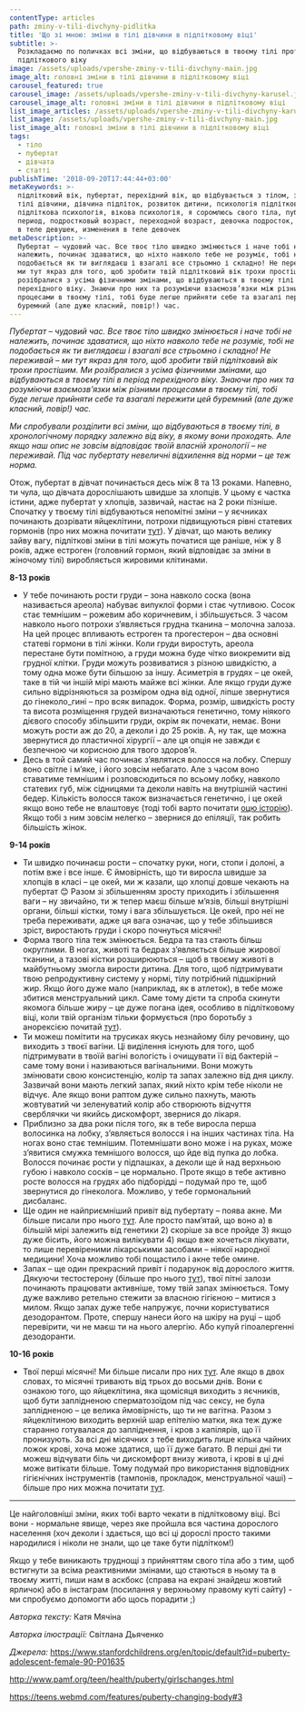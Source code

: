 ```yaml
---
contentType: articles
path: zminy-v-tili-divchyny-pidlitka
title: 'Що зі мною: зміни в тілі дівчини в підлітковому віці'
subtitle: >-
  Розкладаємо по поличках всі зміни, що відбуваються в твоєму тілі протягом
  підліткового віку
image: /assets/uploads/vpershe-zminy-v-tili-divchyny-main.jpg
image_alt: головні зміни в тілі дівчини в підлітковому віці
carousel_featured: true
carousel_image: /assets/uploads/vpershe-zminy-v-tili-divchyny-karusel.jpg
carousel_image_alt: головні зміни в тілі дівчини в підлітковому віці
list_image_articles: /assets/uploads/vpershe-zminy-v-tili-divchyny-karusel.jpg
list_image: /assets/uploads/vpershe-zminy-v-tili-divchyny-main.jpg
list_image_alt: головні зміни в тілі дівчини в підлітковому віці
tags:
  - тіло
  - пубертат
  - дівчата
  - статті
publishTime: '2018-09-20T17:44:44+03:00'
metaKeywords: >-
  підлітковий вік, пубертат, перехідний вік, що відбувається з тілом, зміни в
  тілі дівчини, дівчина підліток, розвиток дитини, психологія підліткового віку,
  підліткова психологія, вікова психологія, я соромлюсь свого тіла, пубертатный
  период, подростковый возраст, переходной возраст, девочка подросток, изменения
  в теле девушек, изменения в теле девочек
metaDescription: >-
  Пубертат – чудовий час. Все твоє тіло швидко змінюється і наче тобі не
  належить, починає здаватися, що ніхто навколо тебе не розуміє, тобі не
  подобається як ти виглядаєш і взагалі все стрьомно і складно! Не переживай –
  ми тут якраз для того, щоб зробити твій підлітковий вік трохи простішим. Ми
  розібралися з усіма фізичними змінами, що відбуваються в твоєму тілі в період
  перехідного віку. Знаючи про них та розуміючи взаємозв’язки між різними
  процесами в твоєму тілі, тобі буде легше прийняти себе та взагалі пережити цей
  буремний (але дуже класний, повір!) час.
---
```

_Пубертат – чудовий час. Все твоє тіло швидко змінюється і наче тобі не належить, починає здаватися, що ніхто навколо тебе не розуміє, тобі не подобається як ти виглядаєш і взагалі все стрьомно і складно! Не переживай – ми тут якраз для того, щоб зробити твій підлітковий вік трохи простішим. Ми розібралися з усіма фізичними змінами, що відбуваються в твоєму тілі в період перехідного віку. Знаючи про них та розуміючи взаємозв’язки між різними процесами в твоєму тілі, тобі буде легше прийняти себе та взагалі пережити цей буремний (але дуже класний, повір!) час._

_Ми спробували розділити всі зміни, що відбуваються в твоєму тілі, в хронологічному порядку залежно від віку, в якому вони проходять. Але якщо наш опис не зовсім відповідає твоїй власній хронології – не переживай. Під час пубертату невеличні відхилення від норми – це теж норма._

Отож, пубертат в дівчат починається десь між 8 та 13 роками. Напевно, ти чула, що дівчата дорослішають швидше за хлопців. У цьому є частка істини, адже пубертат у хлопців, зазвичай, настає на 2 роки пізніше. Спочатку у твоєму тілі відбуваються непомітні зміни – у яєчниках починають дозрівати яйцеклітини, потрохи підвищуються рівні статевих гормонів (про них можна почитати [тут](http://vpershe.com/articles/scho-take-hormony-testosteron-estrogen)). У дівчат, що мають велику зайву вагу, підліткові зміни в тілі можуть початися ще раніше, ніж у 8 років, адже естроген (головний гормон, який відповідає за зміни в жіночому тілі) виробляється жировими клітинами.

**8-13 років** 

* У тебе починають рости груди – зона навколо соска (вона називається ареола) набуває випуклої форми і стає чутливою. Сосок стає темнішим – рожевим або коричневим, і збільшується. З часом навколо нього потрохи з’являється грудна тканина – молочна залоза. На цей процес впливають естроген та прогестерон – два основні статеві гормони в тілі жінки. Коли груди виростуть, ареола перестане бути помітною, а груди можна буде чітко виокремити від грудної клітки. Груди можуть розвиватися з різною швидкістю, а тому одна може бути більшою за іншу. Асиметрія в грудях – це окей, таке в тій чи іншій мірі мають майже всі жінки. Але якщо груди дуже сильно відрізняються за розміром одна від одної, ліпше звернутися до гінеколо_гині – про всяк випадок. Форма, розмір, швидкість росту та висота розміщення грудей визначаються генетично, тому ніякого дієвого способу збільшити груди, окрім як почекати, немає. Вони можуть рости аж до 20, а деколи і до 25 років. А, ну так, ще можна звернутися до пластичної хірургії – але ця опція не завжди є безпечною чи корисною для твого здоров’я.
* Десь в той самий час починає з’являтися волосся на лобку. Спершу воно світле і м’яке, і його зовсім небагато. Але з часом воно ставатиме темнішим і розповсюдиться по всьому лобку, навколо статевих губ, між сідницями та деколи навіть на внутрішній частині бедер. Кількість волосся також визначається генетично, і це окей якщо воно тебе не влаштовує (тоді тобі варто почитати [оцю історію](http://vpershe.com/stories/volossya-na-tili-yak-poliubyty)). Якщо тобі з ним зовсім нелегко – звернися до епіляції, так робить більшість жінок.

**9-14 років**

* Ти швидко починаєш рости – спочатку руки, ноги, стопи і долоні, а потім вже і все інше. Є ймовірність, що ти виросла швидше за хлопців в класі – це окей, ми ж казали, що хлопці довше чекають на пубертат 😊 Разом зі збільшенням зросту приходить і збільшення ваги – ну звичайно, ти ж тепер маєш більше м’язів, більші внутрішні органи, більші кістки, тому і вага збільшується. Це окей, про неї не треба переживати, адже ця вага означає, що у тебе збільшився зріст, виростають груди і скоро почнуться місячні!
* Форма твого тіла теж змінюється. Бедра та таз стають більш округлими. В ногах, животі та бедрах з’являється більше жирової тканини, а тазові кістки розширюються – щоб в твоєму животі в майбутньому змогла вирости дитина. Для того, щоб підтримувати твою репродуктивну систему у нормі, тілу потрібний підшкірний жир. Якщо його дуже мало (наприклад, як в атлеток), в тебе може збитися менструальний цикл. Саме тому дієти та спроба скинути якомога більше жиру – це дуже погана ідея, особливо в підлітковому віці, коли твій організм тільки формується (про боротьбу з анорексією почитай [тут](http://vpershe.com/stories/hochu-shudnuty-anoreksia-bulemia)).
* Ти можеш помітити на трусиках якусь незнайому білу речовину, що виходить з твоєї вагіни. Ці виділення існують для того, щоб підтримувати в твоїй вагіні вологість і очищувати її від бактерій – саме тому вони і називаються вагінальними. Вони можуть змінювати свою консистенцію, колір та запах залежно від дня циклу. Зазвичай вони мають легкий запах, який ніхто крім тебе ніколи не відчує. Але якщо вони раптом дуже сильно пахнуть, мають жовтуватий чи зеленуватий колір або створюють відчуття сверблячки чи якийсь дискомфорт, звернися до лікаря.
* Приблизно за два роки після того, як в тебе виросла перша волосинка на лобку, з’являється волосся і на інших частинах тіла. На ногах воно стає темнішим. Потемнішати воно може і на руках, може з’явитися смужка темнішого волосся, що йде від пупка до лобка. Волосся починає рости у підпашках, а деколи ще й над верхньою губою і навколо сосків – це нормально. Проте якщо в тебе активно росте волосся на грудях або підборідді – подумай про те, щоб звернутися до гінеколога. Можливо, у тебе гормональний дисбаланс.
* Ще один не найприємніший привіт від пубертату – поява акне. Ми більше писали про нього [тут](http://vpershe.com/articles/scho-take-acne-zvidky-u-mene-pryschchi). Але просто пам’ятай, що воно а) в більшій мірі залежить від генетики 2) скоріше за все пройде 3) якщо дуже бісить, його можна вилікувати 4) якщо вже хочеться лікувати, то лише перевіреними лікарськими засобами – ніякої народної медицини! Хоча можливо тобі пощастило і акне тебе омине.
* Запах – ще один прекрасний привіт і подарунок від дорослого життя. Дякуючи тестостерону (більше про нього [тут](http://vpershe.com/articles/scho-take-hormony-testosteron-estrogen)), твої пітні залози починають працювати активніше, тому твій запах змінюється. Тому дуже важливо ретельно стежити за власною гігієною – митися з милом. Якщо запах дуже тебе напружує, почни користуватися дезодорантом. Проте, спершу нанеси його на шкіру на руці – щоб перевірити, чи не маєш ти на нього алергію. Або купуй гіпоалергенні дезодоранти.

**10-16 років**

* Твої перші місячні! Ми більше писали про них [тут](http://vpershe.com/articles/misiachni). Але якщо в двох словах, то місячні тривають від трьох до восьми днів. Вони є ознакою того, що яйцеклітина, яка щомісяця виходить з яєчників, щоб бути заплідненою сперматозоїдом під час сексу, не була заплідненою – це велика ймовірність, що ти не вагітна. Разом з яйцеклітиною виходить верхній шар епітелію матки, яка теж дуже старанно готувалася до запліднення, і кров з капілярів, що її пронизують. За всі дні місячних з тебе виходить лише кілька чайних ложок крові, хоча може здатися, що її дуже багато. В перші дні ти можеш відчувати біль чи дискомфорт внизу живота, і крові в ці дні може витікати більше. Тому подумай про використання відповідних гігієнічних інструментів (тампонів, прокладок, менструальної чаші) – більше про них можна почитати [тут](http://vpershe.com/articles/yak-obraty-prokladky-tampony-menstrualni-chashi).

- - -

Це найголовніші зміни, яких тобі варто чекати в підлітковому віці. Всі вони - нормальне явище, через яке пройшла вся частина дорослого населення (хоч деколи і здається, що всі ці дорослі просто такими народилися і ніколи не знали, що це таке бути підлітком!)

Якщо у тебе виникають труднощі з прийняттям свого тіла або з тим, щоб встигнути за всіма реактивними змінами, що стаються в ньому та в твоєму житті, пиши нам в аскбокс (справа на екрані знайдеш жовтий ярличок) або в інстаграм (посилання у верхньому правому куті сайту) - ми спробуємо допомогти або щось порадити ;)

_Авторка тексту:_ Катя Мячіна

_Авторка ілюстрації:_ Світлана Дьяченко

_Джерела:_
https://www.stanfordchildrens.org/en/topic/default?id=puberty-adolescent-female-90-P01635

http://www.pamf.org/teen/health/puberty/girlschanges.html

https://teens.webmd.com/features/puberty-changing-body#3
